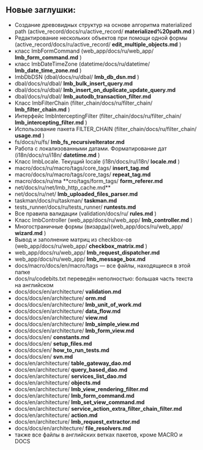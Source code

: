 ## Новые заглушки:

* Создание древовидных структур на основе алгоритма materialized path (active_record/docs/ru/active_record/ **materialized%20path.md** )
* Редактирование нескольких объектов при помощи одной формы (active_record/docs/ru/active_record/ **edit_multiple_objects.md** )
* класс lmbFormCommand (web_app/docs/ru/web_app/ **lmb_form_command.md** )
* класс lmbDateTimeZone (datetime/docs/ru/datetime/ **lmb_date_time_zone.md** )
* lmbDbDSN (dbal/docs/ru/dbal/ **lmb_db_dsn.md** )
* dbal/docs/ru/dbal/ **lmb_bulk_insert_query.md**
* dbal/docs/ru/dbal/ **lmb_insert_on_duplicate_update_query.md**
* dbal/docs/ru/dbal/ **lmb_autodb_transaction_filter.md**
* Класс lmbFilterChain (filter_chain/docs/ru/filter_chain/ **lmb_filter_chain.md** )
* Интерфейс lmbInterceptingFilter (filter_chain/docs/ru/filter_chain/ **lmb_intercepting_filter.md** )
* Использование пакета FILTER_CHAIN (filter_chain/docs/ru/filter_chain/ **usage.md** )
* fs/docs/ru/fs/ **lmb_fs_recursiveIterator.md**
* Работа с локализованными датами. Форматирование дат (i18n/docs/ru/i18n/ **datetime.md** )
* Класс lmbLocale. Текущий locale (i18n/docs/ru/i18n/ **locale.md** )
* macro/docs/ru/macro/tags/core_tags/ **insert_tag.md**
* macro/docs/ru/macro/tags/core_tags/ **repeat_tag.md**
* macro/docs/ru/ma **cro/tags/form_tags/ **form_referer.md**
* net/docs/ru/net/lmb_http_cache.md**
* net/docs/ru/net/ **lmb_uploaded_files_parser.md**
* taskman/docs/ru/taskman/ **taskman.md**
* tests_runner/docs/ru/tests_runner/ **runtests.md**
* Все правила валидации (validation/docs/ru/ **rules.md** )
* Класс lmbController (web_app/docs/ru/web_app/ **lmb_controller.md** )
* Многостраничные формы (визарды)(web_app/docs/ru/web_app/ **wizard.md** )
* Вывод и заполнение матриц из checkbox-ов (web_app/docs/ru/web_app/ **checkbox_matrix.md** )
* web_app/docs/ru/web_app/ **lmb_request_dispatcher.md**
* web_app/docs/ru/web_app/ **lmb_message_box.md**
* docs/macro/docs/en/macro/tags — все файлы, находящиеся в этой папке
* docs/ru/codebits.txt переведён неполностью: большая часть текста на английском
* docs/docs/en/architecture/ **validation.md**
* docs/docs/en/architecture/ **orm.md**
* docs/docs/en/architecture/ **lmb_unit_of_work.md**
* docs/docs/en/architecture/ **data_flow.md**
* docs/docs/en/architecture/ **view.md**
* docs/docs/en/architecture/ **lmb_simple_view.md**
* docs/docs/en/architecture/ **lmb_form_view.md**
* docs/docs/en/ **constants.md**
* docs/docs/en/ **setup_files.md**
* docs/docs/en/ **how_to_run_tests.md**
* docs/docs/en/ **svn.md**
* docs/en/architecture/ **table_gateway_dao.md**
* docs/en/architecture/ **query_based_dao.md**
* docs/en/architecture/ **services_list_dao.md**
* docs/en/architecture/ **objects.md**
* docs/en/architecture/ **lmb_view_rendering_filter.md**
* docs/en/architecture/ **lmb_form_command.md**
* docs/en/architecture/ **lmb_set_view_command.md**
* docs/en/architecture/ **service_action_extra_filter_chain_filter.md**
* docs/en/architecture/ **action.md**
* docs/en/architecture/ **lmb_request_extractor.md**
* docs/docs/en/architecture/ **file_resolvers.md**
* также все файлы в английских ветках пакетов, кроме MACRO и DOCS
